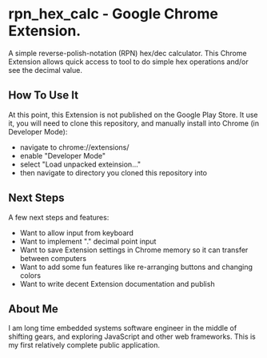 # rpn_hex_calc - Google Chrome Extension.

A simple reverse-polish-notation (RPN) hex/dec calculator.  This Chrome Extension allows quick access to tool to do simple hex operations and/or see the decimal value.

## How To Use It

At this point, this Extension is not published on the Google Play Store.  It use it, you will need to clone this repository, and manually install into Chrome (in Developer Mode):
- navigate to chrome://extensions/
- enable "Developer Mode"
- select "Load unpacked exteinsion..."
- then navigate to directory you cloned this repository into

## Next Steps

A few next steps and features:
- Want to allow input from keyboard
- Want to implement "." decimal point input
- Want to save Extension settings in Chrome memory so it can transfer between computers
- Want to add some fun features like re-arranging buttons and changing colors
- Want to write decent Extension documentation and publish

## About Me
I am long time embedded systems software engineer in the middle of shifting gears, and exploring JavaScript and other web frameworks.  This is my first relatively complete public application.